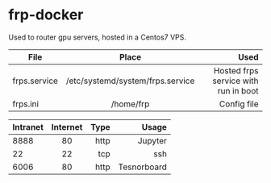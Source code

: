 # frp-docker
Used to router gpu servers, hosted in a Centos7 VPS.

| File          | Place                           | Used                                 |
| ------------- |:-------------------------------:| ------------------------------------:|
| frps.service  | /etc/systemd/system/frps.service| Hosted frps service with run in boot |
| frps.ini      | /home/frp                       | Config file                          |


| Intranet      | Internet      | Type  | Usage        |
| ------------- |:-------------:| -----:| ------------:|
| 8888          | 80            | http  | Jupyter      |
| 22            | 22            | tcp   | ssh          |
| 6006          | 80            | http  | Tesnorboard  |
